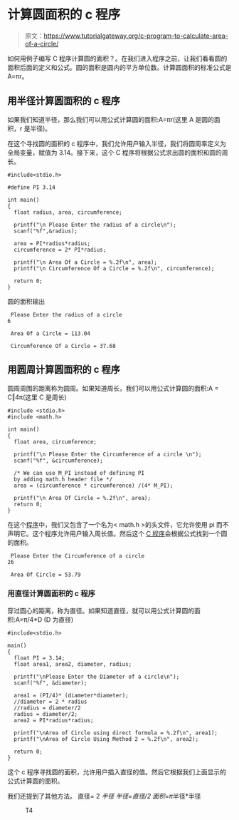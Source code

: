 # 计算圆面积的 c 程序

> 原文：<https://www.tutorialgateway.org/c-program-to-calculate-area-of-a-circle/>

如何用例子编写 C 程序计算圆的面积？。在我们进入程序之前，让我们看看圆的面积后面的定义和公式。圆的面积是圆内的平方单位数。计算圆面积的标准公式是 A=πr。

## 用半径计算圆面积的 c 程序

如果我们知道半径，那么我们可以用公式计算圆的面积:A=πr(这里 A 是圆的面积，r 是半径)。

在这个寻找圆的面积的 c 程序中，我们允许用户输入半径，我们将圆周率定义为全局变量，赋值为 3.14。接下来，这个 C 程序将根据公式求出圆的面积和圆的周长。

```
#include<stdio.h>

#define PI 3.14

int main()
{
  float radius, area, circumference;

  printf("\n Please Enter the radius of a circle\n");
  scanf("%f",&radius);

  area = PI*radius*radius; 
  circumference = 2* PI*radius;

  printf("\n Area Of a Circle = %.2f\n", area);
  printf("\n Circumference Of a Circle = %.2f\n", circumference);

  return 0;
}
```

圆的面积输出

```
 Please Enter the radius of a circle
6

 Area Of a Circle = 113.04

 Circumference Of a Circle = 37.68
```

## 用圆周计算圆面积的 c 程序

圆周周围的距离称为圆周。如果知道周长，我们可以用公式计算圆的面积:A = C‖4π(这里 C 是周长)

```
#include <stdio.h>
#include <math.h>

int main()
{
  float area, circumference;

  printf("\n Please Enter the Circumference of a circle \n");
  scanf("%f", &circumference);

  /* We can use M_PI instead of defining PI 
  by adding math.h header file */
  area = (circumference * circumference) /(4* M_PI);

  printf("\n Area Of Circle = %.2f\n", area);
  return 0;
}
```

在这个[程序](https://www.tutorialgateway.org/c-programming-examples/)中，我们又包含了一个名为< math.h >的头文件，它允许使用 pi 而不声明它。这个程序允许用户输入周长值。然后这个 [C 程序](https://www.tutorialgateway.org/c-programming/)会根据公式找到一个圆的面积。

```
 Please Enter the Circumference of a circle 
26

 Area Of Circle = 53.79
```

### 用直径计算圆面积的 c 程序

穿过圆心的距离，称为直径。如果知道直径，就可以用公式计算圆的面积:A=π/4*D (D 为直径)

```
#include<stdio.h>

main()
{
  float PI = 3.14;
  float area1, area2, diameter, radius;

  printf("\nPlease Enter the Diameter of a circle\n");
  scanf("%f", &diameter);

  area1 = (PI/4)* (diameter*diameter); 
  //diameter = 2 * radius
  //radius = diameter/2
  radius = diameter/2;
  area2 = PI*radius*radius;

  printf("\nArea of Circle using direct formula = %.2f\n", area1);
  printf("\nArea of Circle Using Method 2 = %.2f\n", area2);

  return 0; 
}
```

这个 c 程序寻找圆的面积，允许用户插入直径的值。然后它根据我们上面显示的公式计算圆的面积。

我们还提到了其他方法。
直径= 2 *半径
半径=直径/2
面积=π*半径*半径

<figure class="wp-block-image">T4</figure>
